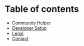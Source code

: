 # Table of contents

* [Community Helper](README.md)
* [Developer Setup](untitled.md)
* [Legal](licensing.md)
* [Contact](contact.md)

